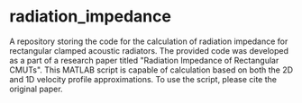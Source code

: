 # radiation_impedance
A repository storing the code for the calculation of radiation impedance for rectangular clamped acoustic radiators. 
The provided code was developed as a part of a research paper titled "Radiation Impedance of Rectangular CMUTs".
This MATLAB script is capable of calculation based on both the 2D and 1D velocity profile approximations.
To use the script, please cite the original paper.
